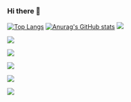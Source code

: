 ### Hi there 👋

[![Top Langs](https://github-readme-stats.vercel.app/api/top-langs/?username=Your-RoGr&layout=compact)](https://github.com/Your-RoGr/github-readme-stats)
[![Anurag's GitHub stats](https://github-readme-stats.vercel.app/api?username=Your-RoGr)](https://github.com/Your-RoGr/github-readme-stats)
![](https://komarev.com/ghpvc/?username=Your-RoGr)

<!--Карточка профиля:-->
![](https://github-profile-summary-cards.vercel.app/api/cards/profile-details?username=Your-RoGr&theme=solarized_dark)

<!--Статистика языков в коммитах:-->
![](https://github-profile-summary-cards.vercel.app/api/cards/most-commit-language?username=Your-RoGr&theme=solarized_dark)

<!--Статистика языков в репозиториях:-->
![](https://github-profile-summary-cards.vercel.app/api/cards/repos-per-language?username=Your-RoGr&theme=solarized_dark)

<!--Статистика профиля:-->
![](https://github-profile-summary-cards.vercel.app/api/cards/stats?username=Your-RoGr&theme=solarized_dark)

<!--Данные по коммитам за сутки:-->
![](https://github-profile-summary-cards.vercel.app/api/cards/productive-time?username=Your-RoGr&theme=solarized_dark)

<!--
**Your-RoGr/Your-RoGr** is a ✨ _special_ ✨ repository because its `README.md` (this file) appears on your GitHub profile.

Here are some ideas to get you started:

- 🔭 I’m currently working on ...
- 🌱 I’m currently learning ...
- 👯 I’m looking to collaborate on ...
- 🤔 I’m looking for help with ...
- 💬 Ask me about ...
- 📫 How to reach me: ...
- 😄 Pronouns: ...
- ⚡ Fun fact: ...
-->
